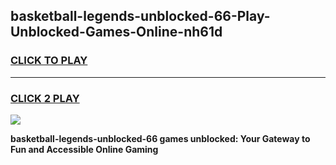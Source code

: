 
## basketball-legends-unblocked-66-Play-Unblocked-Games-Online-nh61d
<h3>
<a href="https://premium76.site?title=basketball-legends-unblocked-66&ref=25A">CLICK TO PLAY</a></h3>
<hr>

<h3>
<a href="https://premium76.site?title=basketball-legends-unblocked-66&ref=25A">CLICK 2 PLAY</a>
  
</h3>

<a href="https://premium76.site?title=basketball-legends-unblocked-66&ref=25A"><img src="https://clearcache.store/games.png"></a>


**basketball-legends-unblocked-66 games unblocked: Your Gateway to Fun and Accessible Online Gaming**
